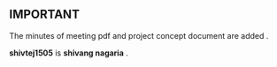 ## IMPORTANT

The minutes of meeting pdf and project concept document are added .

**shivtej1505** is **shivang nagaria** .

